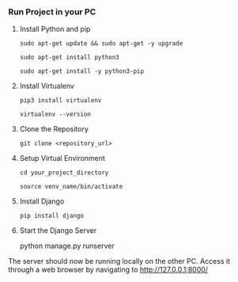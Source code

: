 ### Run Project in your PC

1. Install Python and pip

       sudo apt-get update && sudo apt-get -y upgrade

       sudo apt-get install python3

       sudo apt-get install -y python3-pip
2. Install Virtualenv

       pip3 install virtualenv

       virtualenv --version

3. Clone the Repository

       git clone <repository_url>

4. Setup Virtual Environment

       cd your_project_directory

       source venv_name/bin/activate

5. Install Django

       pip install django

6. Start the Django Server

     python manage.py runserver

The server should now be running locally on the other PC. Access it through a web browser by navigating to http://127.0.0.1:8000/
